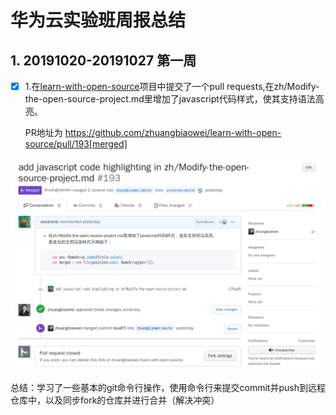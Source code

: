 # 华为云实验班周报总结

## 1. 20191020-20191027 第一周 

- [x] 1.在[learn-with-open-source](https://github.com/zhuangbiaowei/learn-with-open-source)项目中提交了一个pull requests,在zh/Modify-the-open-source-project.md里增加了javascript代码样式，使其支持语法高亮。

  PR地址为 https://github.com/zhuangbiaowei/learn-with-open-source/pull/193[merged]

  

![](https://github.com/univerone/image/raw/master/2019-10-25_23-23.png)

总结：学习了一些基本的git命令行操作，使用命令行来提交commit并push到远程仓库中，以及同步fork的仓库并进行合并（解决冲突） 
